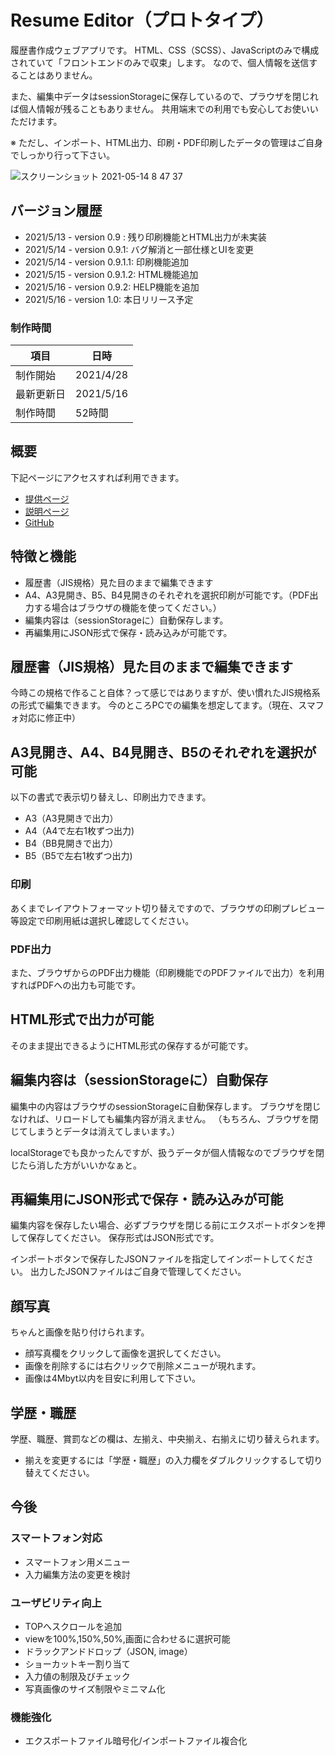# Resume Editor（プロトタイプ）
履歴書作成ウェブアプリです。
HTML、CSS（SCSS）、JavaScriptのみで構成されていて「フロントエンドのみで収束」します。
なので、個人情報を送信することはありません。

また、編集中データはsessionStorageに保存しているので、プラウザを閉じれば個人情報が残ることもありません。
共用端末での利用でも安心してお使いいただけます。

※ ただし、インポート、HTML出力、印刷・PDF印刷したデータの管理はご自身でしっかり行って下さい。

![スクリーンショット 2021-05-14 8 47 37](https://user-images.githubusercontent.com/71716610/118200929-3fe28700-b491-11eb-9d2d-0372de1f72d4.png)

## バージョン履歴
- 2021/5/13 - version 0.9 : 残り印刷機能とHTML出力が未実装
- 2021/5/14 - version 0.9.1: バグ解消と一部仕様とUIを変更
- 2021/5/14 - version 0.9.1.1: 印刷機能追加
- 2021/5/15 - version 0.9.1.2: HTML機能追加
- 2021/5/16 - version 0.9.2: HELP機能を追加
- 2021/5/16 - version 1.0: 本日リリース予定

### 制作時間
|項目|日時|
|---|---|
|制作開始| 2021/4/28|
|最新更新日| 2021/5/16|
|制作時間| 52時間|

## 概要
下記ページにアクセスすれば利用できます。

- [提供ページ](https://www.mikuro.works/portfolio/works/resume_editting/)
- [説明ページ](https://www.mikuro.works/portfolio/works/resume_editting/commentary)
- [GitHub](https://github.com/bonji-396/resume_editting)

## 特徴と機能

- 履歴書（JIS規格）見た目のままで編集できます
- A4、A3見開き、B5、B4見開きのそれぞれを選択印刷が可能です。（PDF出力する場合はブラウザの機能を使ってください。）
- 編集内容は（sessionStorageに）自動保存します。
- 再編集用にJSON形式で保存・読み込みが可能です。


## 履歴書（JIS規格）見た目のままで編集できます
今時この規格で作ること自体？って感じではありますが、使い慣れたJIS規格系の形式で編集できます。
今のところPCでの編集を想定してます。（現在、スマフォ対応に修正中）

## A3見開き、A4、B4見開き、B5のそれぞれを選択が可能
以下の書式で表示切り替えし、印刷出力できます。

- A3（A3見開きで出力）
- A4（A4で左右1枚ずつ出力)
- B4（BB見開きで出力）
- B5（B5で左右1枚ずつ出力)

### 印刷
あくまでレイアウトフォーマット切り替えですので、ブラウザの印刷プレビュー等設定で印刷用紙は選択し確認してください。

### PDF出力
また、ブラウザからのPDF出力機能（印刷機能でのPDFファイルで出力）を利用すればPDFへの出力も可能です。

## HTML形式で出力が可能
そのまま提出できるようにHTML形式の保存するが可能です。

## 編集内容は（sessionStorageに）自動保存

編集中の内容はブラウザのsessionStorageに自動保存します。
ブラウザを閉じなければ、リロードしても編集内容が消えません。
（もちろん、ブラウザを閉じてしまうとデータは消えてしまいます。）

localStorageでも良かったんですが、扱うデータが個人情報なのでブラウザを閉じたら消した方がいいかなぁと。

## 再編集用にJSON形式で保存・読み込みが可能

編集内容を保存したい場合、必ずブラウザを閉じる前にエクスポートボタンを押して保存してください。
保存形式はJSON形式です。

インポートボタンで保存したJSONファイルを指定してインポートしてください。
出力したJSONファイルはご自身で管理してください。

## 顔写真
ちゃんと画像を貼り付けられます。

- 顔写真欄をクリックして画像を選択してください。
- 画像を削除するには右クリックで削除メニューが現れます。
- 画像は4Mbyt以内を目安に利用して下さい。

## 学歴・職歴
学歴、職歴、賞罰などの欄は、左揃え、中央揃え、右揃えに切り替えられます。

- 揃えを変更するには「学歴・職歴」の入力欄をダブルクリックするして切り替えてください。


## 今後

### スマートフォン対応
- スマートフォン用メニュー
- 入力編集方法の変更を検討

### ユーザビリティ向上
- TOPへスクロールを追加
- viewを100%,150%,50%,画面に合わせるに選択可能
- ドラックアンドドロップ（JSON, image）
- ショーカットキー割り当て
- 入力値の制限及びチェック
- 写真画像のサイズ制限やミニマム化

### 機能強化
- エクスポートファイル暗号化/インポートファイル複合化


